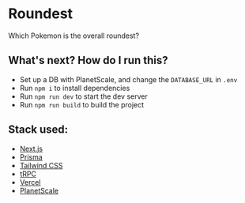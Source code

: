 # Roundest

Which Pokemon is the overall roundest?

## What's next? How do I run this?

- Set up a DB with PlanetScale, and change the `DATABASE_URL` in `.env`
- Run `npm i` to install dependencies
- Run `npm run dev` to start the dev server
- Run `npm run build` to build the project

## Stack used:

- [Next.js](https://nextjs.org)
- [Prisma](https://prisma.io)
- [Tailwind CSS](https://tailwindcss.com)
- [tRPC](https://trpc.io)
- [Vercel](https://vercel.com)
- [PlanetScale](https://planetscale.com)
